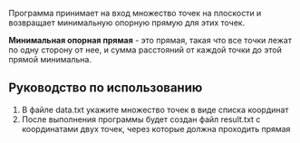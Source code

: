 Программа принимает на вход множество точек на плоскости и возвращает минимальную опорную прямую для этих точек.

**Минимальная опорная прямая** - это прямая, такая что все точки лежат по одну сторону от нее, и сумма расстояний от каждой точки до этой прямой минимальна.

## Руководство по использованию

1. В файле data.txt укажите множество точек в виде списка координат
2. После выполнения программы будет создан файл result.txt с координатами двух точек, через которые должна проходить прямая